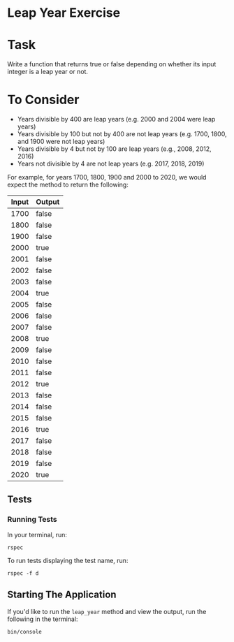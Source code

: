 # Leap Year Exercise

# Task

Write a function that returns true or false depending on whether its input integer is a leap year or not.

# To Consider

- Years divisible by 400 are leap years (e.g. 2000 and 2004 were leap years)
- Years divisible by 100 but not by 400 are not leap years (e.g. 1700, 1800, and 1900 were not leap years)
- Years divisible by 4 but not by 100 are leap years (e.g., 2008, 2012, 2016)
- Years not divisible by 4 are not leap years (e.g. 2017, 2018, 2019)

For example, for years 1700, 1800, 1900 and 2000 to 2020, we would expect the method to return the following:

| Input | Output |
| ----- | ------ |
| 1700  | false  |
| 1800  | false  |
| 1900  | false  |
| 2000  | true   |
| 2001  | false  |
| 2002  | false  |
| 2003  | false  |
| 2004  | true   |
| 2005  | false  |
| 2006  | false  |
| 2007  | false  |
| 2008  | true   |
| 2009  | false  |
| 2010  | false  |
| 2011  | false  |
| 2012  | true   |
| 2013  | false  |
| 2014  | false  |
| 2015  | false  |
| 2016  | true   |
| 2017  | false  |
| 2018  | false  |
| 2019  | false  |
| 2020  | true   |

## Tests

### Running Tests

In your terminal, run:

```
rspec
```

To run tests displaying the test name, run:

```
rspec -f d
```

## Starting The Application

If you'd like to run the `leap_year` method and view the output, run the following in the terminal:

```
bin/console
```

